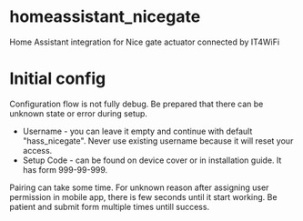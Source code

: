 # homeassistant_nicegate
Home Assistant integration for Nice gate actuator connected by IT4WiFi

# Initial config
Configuration flow is not fully debug.
Be prepared that there can be unknown state or error during setup.

* Username - you can leave it empty and continue with default "hass_nicegate". Never use existing username because it will reset your access.
* Setup Code - can be found on device cover or in installation guide. It has form 999-99-999.

Pairing can take some time. For unknown reason after assigning user permission in mobile app, there is few seconds until it start working.
Be patient and submit form multiple times untill success.
